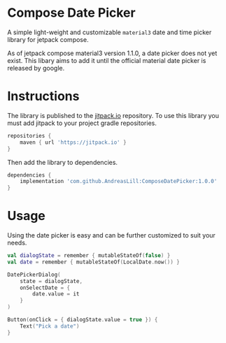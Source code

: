 # Compose Date Picker
A simple light-weight and customizable `material3` date and time picker library for jetpack compose.

As of jetpack compose material3 version 1.1.0, a date picker does not yet exist.
This libary aims to add it until the official material date picker is released by google.

# Instructions
The library is published to the [jitpack.io](http://jitpack.io "jitpack.io") repository.
To use this library you must add jitpack to your project gradle repositories.

```gradle
repositories {
    maven { url 'https://jitpack.io' }
}
```
Then add the library to dependencies.

```gradle
dependencies {
    implementation 'com.github.AndreasLill:ComposeDatePicker:1.0.0'
}
```

# Usage

Using the date picker is easy and can be further customized to suit your needs.

```kotlin
val dialogState = remember { mutableStateOf(false) }
val date = remember { mutableStateOf(LocalDate.now()) }

DatePickerDialog(
    state = dialogState,
    onSelectDate = {
        date.value = it
    }
)

Button(onClick = { dialogState.value = true }) {
    Text("Pick a date")
}
```
